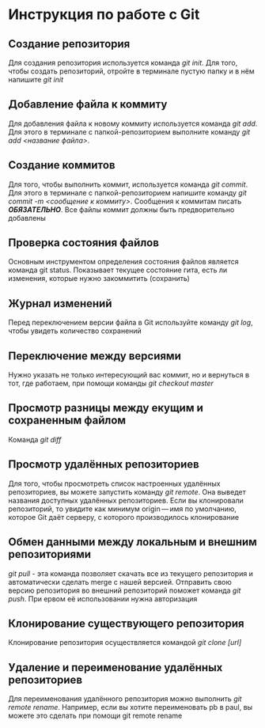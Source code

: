 # Инструкция по работе с Git

## Создание репозитория
Для создания репозитория используется команда *git init*. Для того, чтобы создать репозиторий, отройте в терминале пустую папку и в нём напишите *git init*

## Добавление файла к коммиту
Для добавления файла к новому коммиту используется команда *git add*. Для этого в терминале с папкой-репозиторием выполните команду *git add <название файла>*.

## Создание коммитов
Для того, чтобы выполнить коммит, используется команда *git commit*. Для этого в терминале с папкой-репозиторием напишите команду *git commit -m <сообщение к коммиту>*. Сообщения к коммитам писать ***ОБЯЗАТЕЛЬНО***. Все файлы коммит должны быть предворительно добавлены

## Проверка состояния файлов
Основным инструментом определения состояния файлов является команда
git status. Показывает текущее состояние гита, есть ли изменения, которые нужно закоммитить
(сохранить)

## Журнал изменений
Перед переключением версии файла в Git используйте команду *git log*, чтобы увидеть количество сохранений

## Переключение между версиями 
Нужно указать не только интересующий вас коммит, но и вернуться в тот, где работаем, при помощи команды *git checkout master*

## Просмотр разницы между екущим и сохраненным файлом
Команда *git diff*

## Просмотр удалённых репозиториев
Для того, чтобы просмотреть список настроенных удалённых репозиториев, вы можете запустить команду *git remote*. Она выведет названия доступных удалённых репозиториев. Если вы клонировали репозиторий, то увидите как минимум origin — имя по умолчанию, которое Git даёт серверу, с которого производилось клонирование

## Обмен данными между локальным и внешним репозиториями
*git pull* - эта команда позволяет скачать все из текущего репозитория и автоматически сделать merge с нашей версией. Отправить свою версию репозитория во внешний репозиторий поможет команда *git push*. При ервом её использовании нужна авторизация

## Клонирование существующего репозитория
Клонирование репозитория осуществляется командой *git clone [url]*

## Удаление и переименование удалённых репозиториев
Для переименования удалённого репозитория можно выполнить *git remote rename*. Например, если вы хотите переименовать pb в paul, вы можете это сделать при помощи git remote rename

